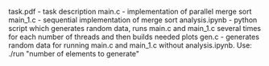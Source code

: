 task.pdf - task description
main.c - implementation of parallel merge sort
main_1.c - sequential implementation of merge sort
analysis.ipynb - python script which generates random data, runs main.c and main_1.c several times for each number of threads and then builds needed plots
gen.c - generates random data for running main.c and main_1.c without analysis.ipynb. Use: 
    ./run "number of elements to generate"
